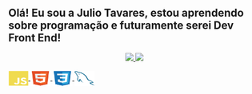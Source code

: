 ## Olá! Eu sou a Julio Tavares, estou aprendendo sobre programação e futuramente serei Dev Front End!
<div align="center">
  <a href="https://github.com/juliopereiratavares">
  <img height="180em" src="https://github-readme-stats.vercel.app/api?username=juliopereiratavares&show_icons=true&theme=cobalt&include_all_commits=true&count_private=true"/>
  <img height="180em" src="https://github-readme-stats.vercel.app/api/top-langs/?username=juliopereiratavares&layout=compact&langs_count=7&theme=cobalt"/>
</div>
<div style="display: inline_block"><br>
  <img align="center" alt="Julio-Js" height="30" width="40" src="https://raw.githubusercontent.com/devicons/devicon/master/icons/javascript/javascript-plain.svg">
  <img align="center" alt="Julio-HTML" height="30" width="40" src="https://raw.githubusercontent.com/devicons/devicon/master/icons/html5/html5-original.svg">
  <img align="center" alt="Julio-CSS" height="30" width="40" src="https://raw.githubusercontent.com/devicons/devicon/master/icons/css3/css3-original.svg">
    <img align="center" alt="Julio-MySQL" height="30" width="40" src="https://raw.githubusercontent.com/devicons/devicon/master/icons/mysql/mysql-original.svg">
</div>
